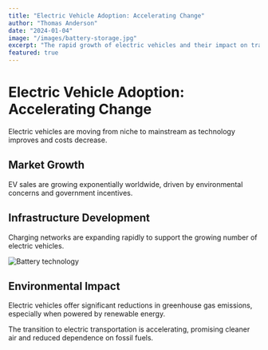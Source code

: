 ```yaml
---
title: "Electric Vehicle Adoption: Accelerating Change"
author: "Thomas Anderson"
date: "2024-01-04"
image: "/images/battery-storage.jpg"
excerpt: "The rapid growth of electric vehicles and their impact on transportation and energy."
featured: true
---
```


# Electric Vehicle Adoption: Accelerating Change

Electric vehicles are moving from niche to mainstream as technology improves and costs decrease.

## Market Growth

EV sales are growing exponentially worldwide, driven by environmental concerns and government incentives.

## Infrastructure Development

Charging networks are expanding rapidly to support the growing number of electric vehicles.

![Battery technology](/images/battery-storage.jpg)

## Environmental Impact

Electric vehicles offer significant reductions in greenhouse gas emissions, especially when powered by renewable energy.

The transition to electric transportation is accelerating, promising cleaner air and reduced dependence on fossil fuels.
